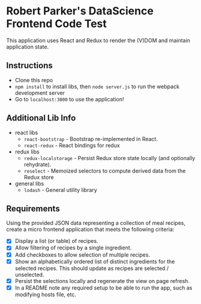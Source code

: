 Robert Parker's DataScience Frontend Code Test
==================

This application uses React and Redux to render the (V)DOM and maintain application state.

## Instructions

* Clone this repo
* `npm install` to install libs, then `node server.js` to run the webpack development server
* Go to `localhost:3000` to use the application!

## Additional Lib Info
* react libs
  * `react-bootstrap` - Bootstrap re-implemented in React.
  * `react-redux` - React bindings for redux
* redux libs
  * `redux-localstorage` - Persist Redux store state locally (and optionally rehydrate).
  * `reselect` - Memoized selectors to compute derived data from the Redux store
* general libs
  * `lodash` - General utility library
  
## Requirements

Using the provided JSON data representing a collection of meal recipes, create a micro frontend application that meets the following criteria:

- [x] Display a list (or table) of recipes.
- [x] Allow filtering of recipes by a single ingredient.
- [x] Add checkboxes to allow selection of multiple recipes.
- [x] Show an alphabetically ordered list of distinct ingredients for the selected recipes. This should update as recipes are selected / unselected.
- [x] Persist the selections locally and regenerate the view on page refresh.
- [x] In a README note any required setup to be able to run the app, such as modifying hosts file, etc.